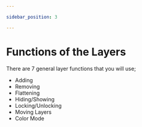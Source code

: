 ```yaml
---

sidebar_position: 3

---
```

# Functions of the Layers 

There are 7 general layer functions that you will use;

 - Adding
 - Removing
 - Flattening
 - Hiding/Showing
 - Locking/Unlocking
 - Moving Layers
 - Color Mode